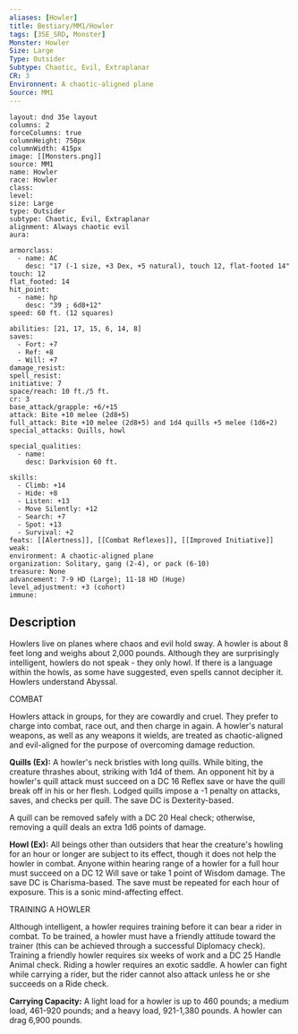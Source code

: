 ```yaml
---
aliases: [Howler]
title: Bestiary/MM1/Howler
tags: [35E_SRD, Monster]
Monster: Howler
Size: Large
Type: Outsider
Subtype: Chaotic, Evil, Extraplanar
CR: 3
Environnent: A chaotic-aligned plane
Source: MM1
---
```


```statblock
layout: dnd 35e layout
columns: 2
forceColumns: true
columnHeight: 750px
columnWidth: 415px
image: [[Monsters.png]]
source: MM1
name: Howler
race: Howler
class: 
level: 
size: Large
type: Outsider
subtype: Chaotic, Evil, Extraplanar
alignment: Always chaotic evil
aura: 

armorclass:
  - name: AC
    desc: "17 (-1 size, +3 Dex, +5 natural), touch 12, flat-footed 14"
touch: 12
flat_footed: 14
hit_point:
  - name: hp
    desc: "39 ; 6d8+12"
speed: 60 ft. (12 squares)

abilities: [21, 17, 15, 6, 14, 8]
saves:
  - Fort: +7
  - Ref: +8
  - Will: +7
damage_resist: 
spell_resist: 
initiative: 7
space/reach: 10 ft./5 ft.
cr: 3
base_attack/grapple: +6/+15
attack: Bite +10 melee (2d8+5)
full_attack: Bite +10 melee (2d8+5) and 1d4 quills +5 melee (1d6+2)
special_attacks: Quills, howl

special_qualities:
  - name: 
    desc: Darkvision 60 ft.

skills:
  - Climb: +14
  - Hide: +8
  - Listen: +13
  - Move Silently: +12
  - Search: +7
  - Spot: +13
  - Survival: +2
feats: [[Alertness]], [[Combat Reflexes]], [[Improved Initiative]]
weak: 
environment: A chaotic-aligned plane
organization: Solitary, gang (2-4), or pack (6-10)
treasure: None
advancement: 7-9 HD (Large); 11-18 HD (Huge)
level_adjustment: +3 (cohort)
immune: 
```

## Description

<p>Howlers live on planes where chaos and evil hold sway. A howler is about 8 feet long and weighs about 2,000 pounds. Although they are surprisingly intelligent, howlers do not speak - they only howl. If there is a language within the howls, as some have suggested, even spells cannot decipher it. Howlers understand Abyssal.</p>
<p>COMBAT</p>
<p>Howlers attack in groups, for they are cowardly and cruel. They prefer to charge into combat, race out, and then charge in again. A howler's natural weapons, as well as any weapons it wields, are treated as chaotic-aligned and evil-aligned for the purpose of overcoming damage reduction.</p>
<p>
            <b>Quills (Ex):</b> A howler's neck bristles with long quills. While biting, the creature thrashes about, striking with 1d4 of them. An opponent hit by a howler's quill attack must succeed on a DC 16 Reflex save or have the quill break off in his or her flesh. Lodged quills impose a -1 penalty on attacks, saves, and checks per quill. The save DC is Dexterity-based.</p>
<p>A quill can be removed safely with a DC 20 Heal check; otherwise, removing a quill deals an extra 1d6 points of damage.</p>
<p>
            <b>Howl (Ex):</b> All beings other than outsiders that hear the creature's howling for an hour or longer are subject to its effect, though it does not help the howler in combat. Anyone within hearing range of a howler for a full hour must succeed on a DC 12 Will save or take 1 point of Wisdom damage. The save DC is Charisma-based. The save must be repeated for each hour of exposure. This is a sonic mind-affecting effect.</p>
<p>TRAINING A HOWLER</p>
<p>Although intelligent, a howler requires training before it can bear a rider in combat. To be trained, a howler must have a friendly attitude toward the trainer (this can be achieved through a successful Diplomacy check). Training a friendly howler requires six weeks of work and a DC 25 Handle Animal check. Riding a howler requires an exotic saddle. A howler can fight while carrying a rider, but the rider cannot also attack unless he or she succeeds on a Ride check.</p>
<p>
            <b>Carrying Capacity:</b> A light load for a howler is up to 460 pounds; a medium load, 461-920 pounds; and a heavy load, 921-1,380 pounds. A howler can drag 6,900 pounds.</p>